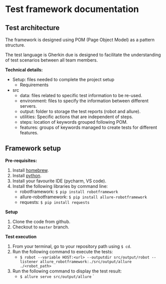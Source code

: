 # Test framework documentation

## Test architecture

The framework is designed using POM (Page Object Model) as a pattern structure.

The test language is Gherkin due is designed to facilitate the understanding of test scenarios between all team members.

**Technical details:**

* Setup: files needed to complete the project setup
    * Requirements
* src
  * data: files related to specific test information to be re-used.
  * environment: files to specify the information between different servers.
  * output: folder to storage the test reports (robot and allure).
  * utilities: Specific actions that are independent of steps.
  * steps: location of keywords grouped following POM.
  * features: groups of keywords managed to create tests for different features.

## Framework setup

**Pre-requisites:**
1. Install [homebrew](https://brew.sh/).
2. Install [python](https://www.python.org/downloads/).
3. Install your favourite IDE (pycharm, VS code).
4. Install the following libraries by command line:
   * robotframework: `$ pip install robotframework`
   * allure-robotframework: `$ pip install allure-robotframework`
   * requests: `$ pip install requests`

**Setup**

1. Clone the code from github.
2. Checkout to `master` branch.

**Test execution**
1. From your terminal, go to your repository path using `$ cd`.
2. Run the following command to execute the tests:
   * `$ robot --variable HOST:<url> --outputdir src/output/robot --listener allure_robotframework:./src/output/allure ./<robot_path>`
3. Run the following command to display the test result:
   * `$ allure serve src/output/allure`
     `


